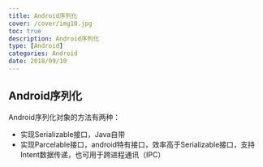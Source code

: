 ```yaml
---
title: Android序列化
cover: /cover/img10.jpg
toc: true
description: Android序列化
type: [Android]
categories: Android
date: 2018/09/10
---
```

## Android序列化

Android序列化对象的方法有两种：

* 实现Serializable接口，Java自带
* 实现Parcelable接口，android特有接口，效率高于Serializable接口，支持Intent数据传递，也可用于跨进程通讯（IPC）
<!--more-->